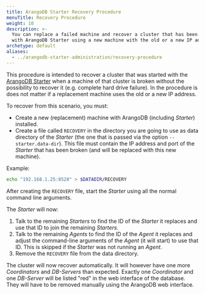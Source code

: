 ```yaml
---
title: ArangoDB Starter Recovery Procedure
menuTitle: Recovery Procedure
weight: 10
description: >-
  You can replace a failed machine and recover a cluster that has been created
  with ArangoDB Starter using a new machine with the old or a new IP address
archetype: default
aliases:
  - ../arangodb-starter-administration/recovery-procedure
---
```

This procedure is intended to recover a cluster that was started with the
[ArangoDB Starter](../../../components/tools/arangodb-starter/_index.md) when a
machine of that cluster is broken without the possibility to recover
it (e.g. complete hard drive failure). In the procedure is does not matter if a replacement
machine uses the old or a new IP address.

To recover from this scenario, you must:

- Create a new (replacement) machine with ArangoDB (including _Starter_) installed.
- Create a file called `RECOVERY` in the directory you are going to use as data
  directory of the _Starter_ (the one that is passed via the option `--starter.data-dir`).
  This file must contain the IP address and port of the _Starter_ that has been
  broken (and will be replaced with this new machine).

Example:

```bash
echo "192.168.1.25:8528" > $DATADIR/RECOVERY
```

After creating the `RECOVERY` file, start the _Starter_ using all the normal command
line arguments.

The _Starter_ will now:

1. Talk to the remaining _Starters_ to find the ID of the _Starter_ it replaces and
   use that ID to join the remaining _Starters_.
1. Talk to the remaining _Agents_ to find the ID of the _Agent_ it replaces and
   adjust the command-line arguments of the _Agent_ (it will start) to use that ID.
   This is skipped if the _Starter_ was not running an _Agent_.
1. Remove the `RECOVERY` file from the data directory.

The cluster will now recover automatically. It will however have one more _Coordinators_
and _DB-Servers_ than expected. Exactly one _Coordinator_ and one _DB-Server_ will
be listed "red" in the web interface of the database. They will have to be removed manually
using the ArangoDB web interface.
